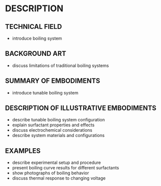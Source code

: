# DESCRIPTION

## TECHNICAL FIELD

- introduce boiling system

## BACKGROUND ART

- discuss limitations of traditional boiling systems

## SUMMARY OF EMBODIMENTS

- introduce tunable boiling system

## DESCRIPTION OF ILLUSTRATIVE EMBODIMENTS

- describe tunable boiling system configuration
- explain surfactant properties and effects
- discuss electrochemical considerations
- describe system materials and configurations

## EXAMPLES

- describe experimental setup and procedure
- present boiling curve results for different surfactants
- show photographs of boiling behavior
- discuss thermal response to changing voltage


